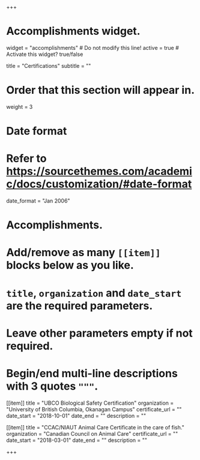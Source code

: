 +++
# Accomplishments widget.
widget = "accomplishments"  # Do not modify this line!
active = true  # Activate this widget? true/false

title = "Certifications"
subtitle = ""

# Order that this section will appear in.
weight = 3

# Date format
#   Refer to https://sourcethemes.com/academic/docs/customization/#date-format
date_format = "Jan 2006"

# Accomplishments.
#   Add/remove as many `[[item]]` blocks below as you like.
#   `title`, `organization` and `date_start` are the required parameters.
#   Leave other parameters empty if not required.
#   Begin/end multi-line descriptions with 3 quotes `"""`.

[[item]]
  title = "UBCO Biological Safety Certification"
  organization = "University of British Columbia, Okanagan Campus"
  certificate_url = ""
  date_start = "2018-10-01"
  date_end = ""
  description = ""

[[item]]
  title = "CCAC/NIAUT Animal Care Certificate in the care of fish."
  organization = "Canadian Council on Animal Care"
  certificate_url = ""
  date_start = "2018-03-01"
  date_end = ""
  description = ""

+++

